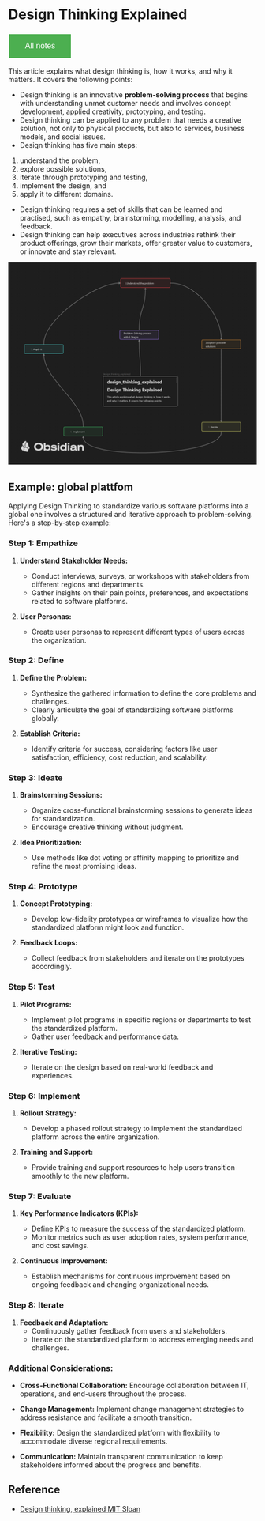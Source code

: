 # Design Thinking Explained

<style>
  .back-button {
    background-color: #4CAF50; /* Green */
    border: none;
    color: white;
    padding: 15px 32px;
    text-align: center;
    text-decoration: none;
    display: inline-block;
    font-size: 16px;
    margin: 4px 2px;
    cursor: pointer;
  }
</style>

<button class="back-button" onclick="window.location.href='https://matiaspakua.github.io/tech.notes.io'">All notes</button>

This article explains what design thinking is, how it works, and why it matters. It covers the following points:

- Design thinking is an innovative **problem-solving process** that begins with understanding unmet customer needs and involves concept development, applied creativity, prototyping, and testing.
- Design thinking can be applied to any problem that needs a creative solution, not only to physical products, but also to services, business models, and social issues.
- Design thinking has five main steps: 
1. understand the problem, 
2. explore possible solutions, 
3. iterate through prototyping and testing, 
4. implement the design, and 
5. apply it to different domains.
- Design thinking requires a set of skills that can be learned and practised, such as empathy, brainstorming, modelling, analysis, and feedback.
- Design thinking can help executives across industries rethink their product offerings, grow their markets, offer greater value to customers, or innovate and stay relevant.

![Design Thinking](../../images/desgin-thinking.png)
## Example: global plattfom

Applying Design Thinking to standardize various software platforms into a global one involves a structured and iterative approach to problem-solving. Here's a step-by-step example:

### Step 1: Empathize

1. **Understand Stakeholder Needs:**
    
    - Conduct interviews, surveys, or workshops with stakeholders from different regions and departments.
    - Gather insights on their pain points, preferences, and expectations related to software platforms.
2. **User Personas:**
    - Create user personas to represent different types of users across the organization.

### Step 2: Define

1. **Define the Problem:**
    
    - Synthesize the gathered information to define the core problems and challenges.
    - Clearly articulate the goal of standardizing software platforms globally.
2. **Establish Criteria:**
    
    - Identify criteria for success, considering factors like user satisfaction, efficiency, cost reduction, and scalability.

### Step 3: Ideate

1. **Brainstorming Sessions:**
    
    - Organize cross-functional brainstorming sessions to generate ideas for standardization.
    - Encourage creative thinking without judgment.
2. **Idea Prioritization:**
    
    - Use methods like dot voting or affinity mapping to prioritize and refine the most promising ideas.

### Step 4: Prototype

1. **Concept Prototyping:**
    
    - Develop low-fidelity prototypes or wireframes to visualize how the standardized platform might look and function.
2. **Feedback Loops:**
    
    - Collect feedback from stakeholders and iterate on the prototypes accordingly.

### Step 5: Test

1. **Pilot Programs:**
    
    - Implement pilot programs in specific regions or departments to test the standardized platform.
    - Gather user feedback and performance data.
2. **Iterative Testing:**
    
    - Iterate on the design based on real-world feedback and experiences.

### Step 6: Implement

1. **Rollout Strategy:**
    
    - Develop a phased rollout strategy to implement the standardized platform across the entire organization.
2. **Training and Support:**
    
    - Provide training and support resources to help users transition smoothly to the new platform.

### Step 7: Evaluate

1. **Key Performance Indicators (KPIs):**
    
    - Define KPIs to measure the success of the standardized platform.
    - Monitor metrics such as user adoption rates, system performance, and cost savings.
2. **Continuous Improvement:**
    
    - Establish mechanisms for continuous improvement based on ongoing feedback and changing organizational needs.

### Step 8: Iterate

1. **Feedback and Adaptation:**
    - Continuously gather feedback from users and stakeholders.
    - Iterate on the standardized platform to address emerging needs and challenges.

### Additional Considerations:

- **Cross-Functional Collaboration:** Encourage collaboration between IT, operations, and end-users throughout the process.
    
- **Change Management:** Implement change management strategies to address resistance and facilitate a smooth transition.
    
- **Flexibility:** Design the standardized platform with flexibility to accommodate diverse regional requirements.
    
- **Communication:** Maintain transparent communication to keep stakeholders informed about the progress and benefits.
## Reference

 * [Design thinking, explained MIT Sloan](http://mitsloan.mit.edu/ideas-made-to-matter/design-thinking-explained?utm_source=mitsloanlinkedin&utm_medium=social&utm_campaign=designthinkingexplainer)